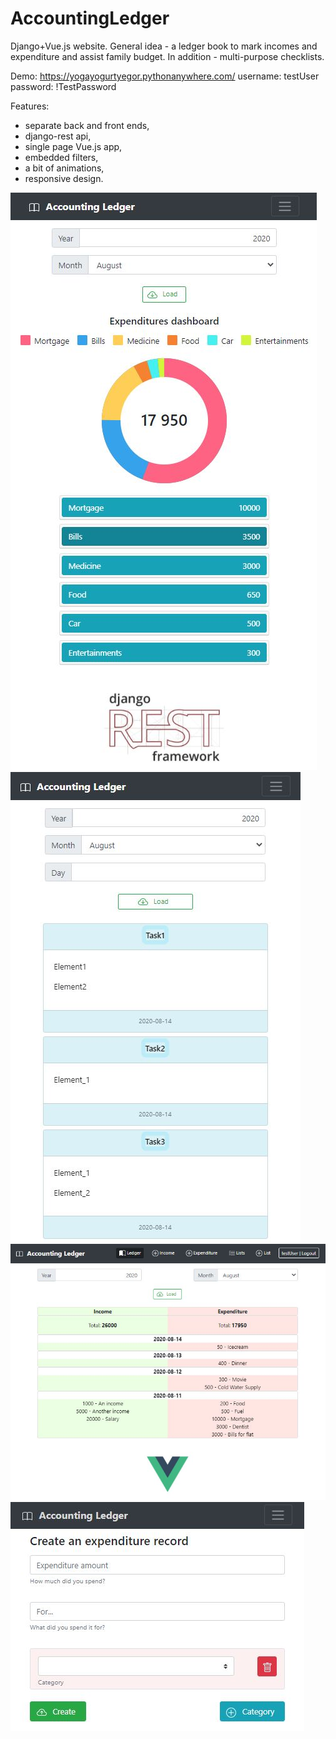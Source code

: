 # AccountingLedger

Django+Vue.js website. General idea - a ledger book to mark incomes and expenditure and assist family budget. In addition - multi-purpose checklists.

Demo:
https://yogayogurtyegor.pythonanywhere.com/
username: testUser
password: !TestPassword

Features:
- separate back and front ends,
- django-rest api,
- single page Vue.js app,
- embedded filters,
- a bit of animations,
- responsive design.

![](/images/img1.JPG)
![](/images/img3.JPG)
![](/images/img2.JPG)
![](/images/img4.JPG)
